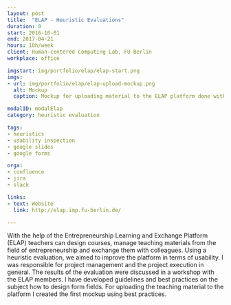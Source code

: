 ```yaml
---
layout: post
title:  "ELAP - Heuristic Evaluations"
duration: 0
start: 2016-10-01
end: 2017-04-21
hours: 10h/week
client: Human-centered Computing Lab, FU Berlin
workplace: office

imgstart: img/portfolio/elap/elap-start.png
imgs:
- url: img/portfolio/elap/elap-upload-mockup.png
  alt: Mockup
  caption: Mockup for uploading material to the ELAP platform done with google slides.

modalID: modalElap
category: heuristic evaluation

tags:
- heuristics
- usability inspection
- google slides
- google forms

orga:
- confluence
- jira
- slack

links:
- text: Website
  link: http://elap.imp.fu-berlin.de/

---
```

With the help of the Entrepreneurship Learning and Exchange Platform (ELAP) teachers can design courses, manage teaching materials from the field of entrepreneurship and exchange them with colleagues. Using a heuristic evaluation, we aimed to improve the platform in terms of usability. I was responsible for project management and the project execution in general. The results of the evaluation were discussed in a workshop with the ELAP members. I have developed guidelines and best practices on the subject how to design form fields. For uploading the teaching material to the platform I created the first mockup using best practices.